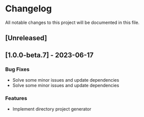 # Changelog

All notable changes to this project will be documented in this file.

## [Unreleased]
## [1.0.0-beta.7] - 2023-06-17

### Bug Fixes

- Solve some minor issues and update dependencies
- Solve some minor issues and update dependencies

### Features

- Implement directory project generator

<!-- generated by git-cliff -->
